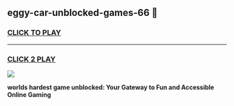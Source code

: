 
## eggy-car-unblocked-games-66 👋
<h3>
<a href="https://premium.freeplayer.one?title=eggy-car-unblocked-games-66&ref=14F">CLICK TO PLAY</a></h3>
<hr>

<h3>
<a href="https://premium.freeplayer.one?title=eggy-car-unblocked-games-66&ref=14F">CLICK 2 PLAY</a>
  
</h3>

<a href="https://premium.freeplayer.one?title=eggy-car-unblocked-games-66&ref=12F/"><img src="https://clearcache.store/games.png"></a>


**worlds hardest game unblocked: Your Gateway to Fun and Accessible Online Gaming**
